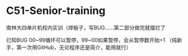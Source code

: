 # C51-Senior-training
南林大四单片机校内实训（焊板子，写BUG……第二部分做完就摆烂了

已知BUG 
00~99循环可以暂停，99~00如果暂停，会从暂停数开始+1
（纯新手，第一次用GitHub，无论程序还是简介，能用就行）
